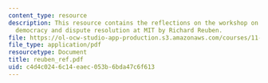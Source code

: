 ```yaml
---
content_type: resource
description: This resource contains the reflections on the workshop on deliberative
  democracy and dispute resolution at MIT by Richard Reuben.
file: https://ol-ocw-studio-app-production.s3.amazonaws.com/courses/11-969-workshop-on-deliberative-democracy-and-dispute-resolution-summer-2005/c4d4c0246c14eaec053b6bda47c6f613_reuben_ref.pdf
file_type: application/pdf
resourcetype: Document
title: reuben_ref.pdf
uid: c4d4c024-6c14-eaec-053b-6bda47c6f613
---
```

